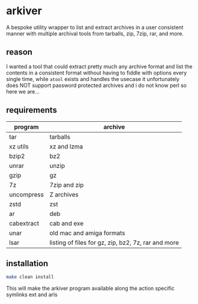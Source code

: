 # arkiver

A bespoke utility wrapper to list and extract archives in a user consistent
manner with multiple archival tools from tarballs, zip, 7zip, rar, and more.


## reason

I wanted a tool that could extract pretty much any archive format and list the
contents in a consistent format without having to fiddle with options every
single time, while `atool` exists and handles the usecase it unfortunately does
NOT support password protected archives and i do not know perl so here we are...


## requirements

|program|archive|
|-------|-------|
|tar|tarballs|
|xz utils|xz and lzma|
|bzip2|bz2|
|unrar|unzip|
|gzip|gz|
|7z|7zip and zip|
|uncompress|Z archives|
|zstd|zst|
|ar|deb|
|cabextract|cab and exe|
|unar|old mac and amiga formats|
|lsar|listing of files for gz, zip, bz2, 7z, rar and more|


## installation

```sh
make clean install
```

This will make the arkiver program available along the action specific symlinks
ext and arls
